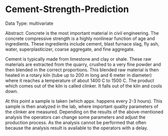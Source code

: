 # Cement-Strength-Prediction
Data Type: multivariate

Abstract: Concrete is the most important material in civil engineering. The concrete compressive strength is a highly nonlinear function of age and ingredients. These ingredients include cement, blast furnace slag, fly ash, water, superplasticizer, coarse aggregate, and fine aggregate.

Cement is typically made from limestone and clay or shale. These raw materials are extracted from the quarry, crushed to a very fine powder and then blended in the correct proportions. This blended raw material is then heated in a rotary kiln (tube up to 200 m long and 6 meter in diameter) where it reaches a temperature of about 1400 C to 1500 C. The product which comes out of the kiln is called clinker. It falls out of the kiln and cools down.

At this point a sample is taken (which appx. happens every 2-3 hours). This sample is then analyzed in the lab, where important quality parameters of the clinker are measured. Depending on the results of the above-mentioned analysis the operators can change some parameters and adjust the production process. As the analysis cannot be performed that often because the analysis result is available to the operators with a delay.
